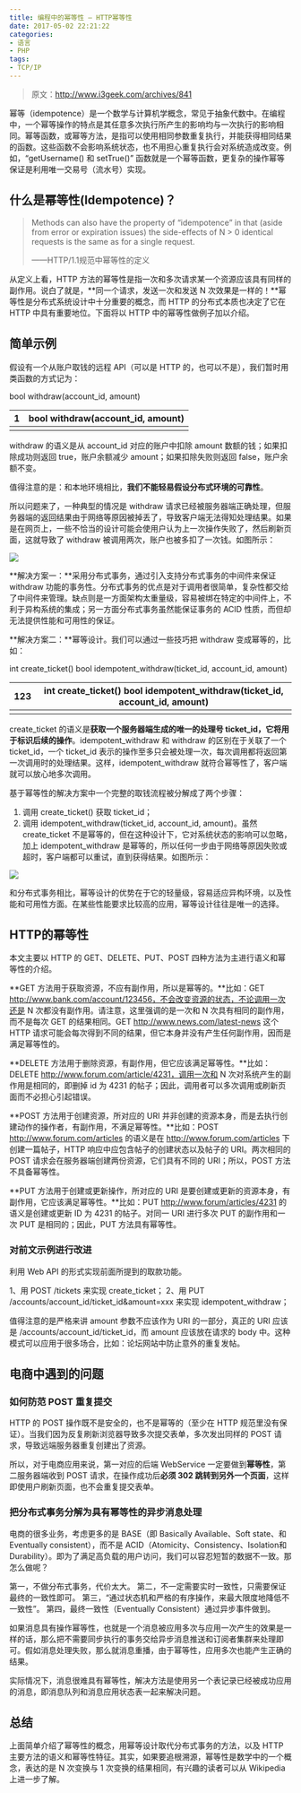 ```yaml
---
title: 编程中的幂等性 — HTTP幂等性
date: 2017-05-02 22:21:22
categories:
- 语言
- PHP
tags:
- TCP/IP
---
```


> 原文：http://www.i3geek.com/archives/841

 幂等（idempotence）是一个数学与计算机学概念，常见于抽象代数中。在编程中，一个幂等操作的特点是其任意多次执行所产生的影响均与一次执行的影响相同。幂等函数，或幂等方法，是指可以使用相同参数重复执行，并能获得相同结果的函数。这些函数不会影响系统状态，也不用担心重复执行会对系统造成改变。例如，“getUsername() 和 setTrue()” 函数就是一个幂等函数，更复杂的操作幂等保证是利用唯一交易号（流水号）实现。<!--more-->

## 什么是幂等性(Idempotence)？

> Methods can also have the property of “idempotence” in that (aside from error or expiration issues) the side-effects of N > 0 identical requests is the same as for a single request.
>
> ——HTTP/1.1规范中幂等性的定义

从定义上看，HTTP 方法的幂等性是指一次和多次请求某一个资源应该具有同样的副作用。说白了就是，**同一个请求，发送一次和发送 N 次效果是一样的！**幂等性是分布式系统设计中十分重要的概念，而 HTTP 的分布式本质也决定了它在 HTTP 中具有重要地位。下面将以 HTTP 中的幂等性做例子加以介绍。

## 简单示例

假设有一个从账户取钱的远程 API（可以是 HTTP 的，也可以不是），我们暂时用类函数的方式记为：

bool withdraw(account_id, amount)

| 1    | bool withdraw(account_id, amount) |
| ---- | --------------------------------- |
|      |                                   |

withdraw 的语义是从 account_id 对应的账户中扣除 amount 数额的钱；如果扣除成功则返回 true，账户余额减少 amount；如果扣除失败则返回 false，账户余额不变。

值得注意的是：和本地环境相比，**我们不能轻易假设分布式环境的可靠性**。

所以问题来了，一种典型的情况是 withdraw 请求已经被服务器端正确处理，但服务器端的返回结果由于网络等原因被掉丢了，导致客户端无法得知处理结果。如果是在网页上，一些不恰当的设计可能会使用户认为上一次操作失败了，然后刷新页面，这就导致了 withdraw 被调用两次，账户也被多扣了一次钱。如图所示：

![](https://img2.fanhaobai.com/2017/05/api-idempotence/033717ZKv.png)

**解决方案一：**采用分布式事务，通过引入支持分布式事务的中间件来保证 withdraw 功能的事务性。分布式事务的优点是对于调用者很简单，复杂性都交给了中间件来管理。缺点则是一方面架构太重量级，容易被绑在特定的中间件上，不利于异构系统的集成；另一方面分布式事务虽然能保证事务的 ACID 性质，而但却无法提供性能和可用性的保证。

**解决方案二：**幂等设计。我们可以通过一些技巧把 withdraw 变成幂等的，比如：

int create_ticket() bool idempotent_withdraw(ticket_id, account_id, amount)

| 123  | int create_ticket() bool idempotent_withdraw(ticket_id, account_id, amount) |
| ---- | ---------------------------------------- |
|      |                                          |

create_ticket 的语义是**获取一个服务器端生成的唯一的处理号 ticket_id，它将用于标识后续的操作**。idempotent_withdraw 和 withdraw 的区别在于关联了一个 ticket_id，一个 ticket_id 表示的操作至多只会被处理一次，每次调用都将返回第一次调用时的处理结果。这样，idempotent_withdraw 就符合幂等性了，客户端就可以放心地多次调用。

基于幂等性的解决方案中一个完整的取钱流程被分解成了两个步骤：

1. 调用 create_ticket() 获取 ticket_id；
2. 调用 idempotent_withdraw(ticket_id, account_id, amount)。虽然 create_ticket 不是幂等的，但在这种设计下，它对系统状态的影响可以忽略，加上 idempotent_withdraw 是幂等的，所以任何一步由于网络等原因失败或超时，客户端都可以重试，直到获得结果。如图所示：

![](https://img3.fanhaobai.com/2017/05/api-idempotence/033718EYW.png)

和分布式事务相比，幂等设计的优势在于它的轻量级，容易适应异构环境，以及性能和可用性方面。在某些性能要求比较高的应用，幂等设计往往是唯一的选择。

## HTTP的幂等性

本文主要以 HTTP 的 GET、DELETE、PUT、POST 四种方法为主进行语义和幂等性的介绍。

**GET 方法用于获取资源，不应有副作用，所以是幂等的。**比如：GET http://www.bank.com/account/123456，不会改变资源的状态，不论调用一次还是 N 次都没有副作用。请注意，这里强调的是一次和 N 次具有相同的副作用，而不是每次 GET 的结果相同。GET  http://www.news.com/latest-news 这个 HTTP 请求可能会每次得到不同的结果，但它本身并没有产生任何副作用，因而是满足幂等性的。

**DELETE 方法用于删除资源，有副作用，但它应该满足幂等性。**比如：DELETE http://www.forum.com/article/4231，调用一次和 N 次对系统产生的副作用是相同的，即删掉 id 为 4231 的帖子；因此，调用者可以多次调用或刷新页面而不必担心引起错误。

**POST 方法用于创建资源，所对应的 URI 并非创建的资源本身，而是去执行创建动作的操作者，有副作用，不满足幂等性。**比如：POST  http://www.forum.com/articles 的语义是在 http://www.forum.com/articles 下创建一篇帖子，HTTP 响应中应包含帖子的创建状态以及帖子的 URI。两次相同的 POST 请求会在服务器端创建两份资源，它们具有不同的 URI；所以，POST 方法不具备幂等性。

**PUT 方法用于创建或更新操作，所对应的 URI 是要创建或更新的资源本身，有副作用，它应该满足幂等性。**比如：PUT  http://www.forum/articles/4231 的语义是创建或更新 ID 为 4231 的帖子。对同一 URI 进行多次 PUT 的副作用和一次 PUT 是相同的；因此，PUT 方法具有幂等性。

### 对前文示例进行改进

利用 Web API 的形式实现前面所提到的取款功能。

1、用 POST /tickets 来实现 create_ticket；
2、用 PUT /accounts/account_id/ticket_id&amount=xxx 来实现 idempotent_withdraw；

值得注意的是严格来讲 amount 参数不应该作为 URI 的一部分，真正的 URI 应该是 /accounts/account_id/ticket_id，而 amount 应该放在请求的 body 中。这种模式可以应用于很多场合，比如：论坛网站中防止意外的重复发帖。

## 电商中遇到的问题

### 如何防范 POST 重复提交

HTTP 的 POST 操作既不是安全的，也不是幂等的（至少在 HTTP 规范里没有保证）。当我们因为反复刷新浏览器导致多次提交表单，多次发出同样的 POST 请求，导致远端服务器重复创建出了资源。

所以，对于电商应用来说，第一对应的后端 WebService 一定要做到**幂等性**，第二服务器端收到 POST 请求，在操作成功后**必须 302 跳转到另外一个页面**，这样即使用户刷新页面，也不会重复提交表单。

### 把分布式事务分解为具有幂等性的异步消息处理

电商的很多业务，考虑更多的是 BASE（即 Basically Available、Soft state、和 Eventually consistent），而不是 ACID（Atomicity、Consistency、Isolation和 Durability）。即为了满足高负载的用户访问，我们可以容忍短暂的数据不一致。那怎么做呢？

第一，不做分布式事务，代价太大。
第二，不一定需要实时一致性，只需要保证最终的一致性即可。
第三，“通过状态机和严格的有序操作，来最大限度地降低不一致性”。
第四，最终一致性（Eventually Consistent）通过异步事件做到。

如果消息具有操作幂等性，也就是一个消息被应用多次与应用一次产生的效果是一样的话，那么把不需要同步执行的事务交给异步消息推送和订阅者集群来处理即可。假如消息处理失败，那么就消息重播，由于幂等性，应用多次也能产生正确的结果。

实际情况下，消息很难具有幂等性，解决方法是使用另一个表记录已经被成功应用的消息，即消息队列和消息应用状态表一起来解决问题。

## 总结

上面简单介绍了幂等性的概念，用幂等设计取代分布式事务的方法，以及 HTTP 主要方法的语义和幂等性特征。其实，如果要追根溯源，幂等性是数学中的一个概念，表达的是 N 次变换与 1 次变换的结果相同，有兴趣的读者可以从 Wikipedia 上进一步了解。

